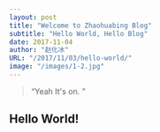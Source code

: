```yaml
---
layout: post
title: "Welcome to Zhaohuabing Blog"
subtitle: "Hello World, Hello Blog"
date: 2017-11-04
author: "赵化冰"
URL: "/2017/11/03/hello-world/"
image: "/images/1-2.jpg"
---
```


> “Yeah It's on. ”

## Hello World!
